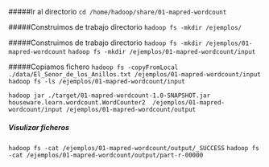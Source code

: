 
#####Ir al directorio
```cd /home/hadoop/share/01-mapred-wordcount```

#####Construimos de trabajo directorio
```hadoop fs -mkdir /ejemplos/```

#####Construimos de trabajo directorio
```hadoop fs -mkdir /ejemplos/01-mapred-wordcount```
```hadoop fs -mkdir /ejemplos/01-mapred-wordcount/input```


#####Copiamos fichero
```hadoop fs -copyFromLocal ./data/El_Senor_de_los_Anillos.txt /ejemplos/01-mapred-wordcount/input```
```hadoop fs -ls /ejemplos/01-mapred-wordcount/input```

```hadoop jar ./target/01-mapred-wordcount-1.0-SNAPSHOT.jar houseware.learn.wordcount.WordCounter2  /ejemplos/01-mapred-wordcount/input /ejemplos/01-mapred-wordcount/output ​```


##### Visulizar ficheros
```hadoop fs -cat /ejemplos/01-mapred-wordcount/output/_SUCCESS```
```hadoop fs -cat /ejemplos/01-mapred-wordcount/output/part-r-00000```